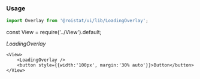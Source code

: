 ### Usage

```js
import Overlay from '@roistat/ui/lib/LoadingOverlay';
```

const View = require('../View').default;

*LoadingOverlay*

    <View>
        <LoadingOverlay />
        <button style={{width:'100px', margin:'30% auto'}}>Button</button>
    </View>
